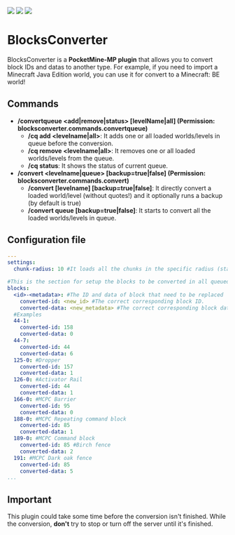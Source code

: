 [![ ](https://poggit.pmmp.io/shield.state/BlocksConverter)](https://poggit.pmmp.io/p/BlocksConverter)
[![ ](https://poggit.pmmp.io/shield.api/BlocksConverter)](https://poggit.pmmp.io/p/BlocksConverter)
[![ ](https://poggit.pmmp.io/shield.dl.total/BlocksConverter)](https://poggit.pmmp.io/p/BlocksConverter)

# BlocksConverter
BlocksConverter is a **PocketMine-MP plugin** that allows you to convert block IDs and datas to another type. For example, if you need to import a Minecraft Java Edition world, you can use it for convert to a Minecraft: BE world!

## Commands
- **/convertqueue <add|remove|status> [levelName|all] (Permission: blocksconverter.commands.convertqueue)**
  - **/cq add <levelname|all>**: It adds one or all loaded worlds/levels in queue before the conversion.
  - **/cq remove <levelname|all>**: It removes one or all loaded worlds/levels from the queue.
  - **/cq status**: It shows the status of current queue.
- **/convert <levelname|queue> [backup=true|false] (Permission: blocksconverter.commands.convert)**
  - **/convert [levelname] [backup=true|false]**: It directly convert a loaded world/level (without quotes!) and it optionally runs a backup (by default is true)
  - **/convert queue [backup=true|false]**: It starts to convert all the loaded worlds/levels in queue.

## Configuration file
```yaml
---
settings:
  chunk-radius: 10 #It loads all the chunks in the specific radius (starting point is world spawn) and it allows to convert more blocks in the map.

#This is the section for setup the blocks to be converted in all queued worlds
blocks:
  <id>-<metadata>: #The ID and data of block that need to be replaced 
    converted-id: <new_id> #The correct corresponding block ID.
    converted-data: <new_metadata> #The correct corresponding block data.
  #Examples
  44-1:
    converted-id: 158
    converted-data: 0
  44-7:
    converted-id: 44
    converted-data: 6
  125-0: #Dropper
    converted-id: 157
    converted-data: 1
  126-0: #Activator Rail
    converted-id: 44
    converted-data: 1
  166-0: #MCPC Barrier
    converted-id: 95
    converted-data: 0
  188-0: #MCPC Repeating command block
    converted-id: 85
    converted-data: 1
  189-0: #MCPC Command block
    converted-id: 85 #Birch fence
    converted-data: 2
  191: #MCPC Dark oak fence
    converted-id: 85
    converted-data: 5
...
```
## Important
This plugin could take some time before the conversion isn't finished. While the conversion, **don't** try to stop or turn off the server until it's finished.
